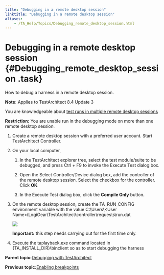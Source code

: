 ```yaml
--- 
title: "Debugging in a remote desktop session"
linktitle: "Debugging in a remote desktop session"
aliases: 
    - /TA_Help/Topics/Debugging_remote_desktop_session.html
---
```

# Debugging in a remote desktop session {#Debugging_remote_desktop_session .task}

How to debug a harness in a remote desktop session.

**Note:** Applies to TestArchitect 8.4 Update 3

You are knowledgeable about [test runs in multiple remote desktop sessions](Test_exec_multiple_remote_desktop_sessions.html)

**Restriction:** You are unable run in the debugging mode on more than one remote desktop session.

1.  Create a remote desktop session with a preferred user account. Start TestArchitect Controller.

2.  On your local computer,

    1.  In the TestArchitect explorer tree, select the test module/suite to be debugged, and press Ctrl + F9 to invoke the Execute Test dialog box.

    2.  Open the Select Controller/Device dialog box, add the controller of the remote desktop session. Select the checkbox for the controller. Click **OK**.

    3.  In the Execute Test dialog box, click the **Compile Only** button.

3.  On the remote desktop session, create the TA\_RUN\_CONFIG environment variable with the value C:\\Users\\<User Name\>\\LogiGear\\TestArchitect\\controller\\requests\\run.dat

    ![](../Images/TA_RUN_CONFIG_env_variable.png)

    **Important:** this step needs carrying out for the first time only.

4.  Execute the taplayback.exe command located in \{TA\_INSTALL\_DIR\}\\binclient so as to start debugging the harness


**Parent topic:**[Debugging with TestArchitect](../../TA_Help/Topics/Debugging.html)

**Previous topic:**[Enabling breakpoints](../../TA_Help/Topics/Debugging_enabling_breakpoints.html)

